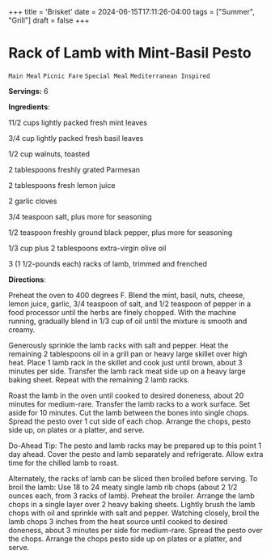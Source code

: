 +++
title = 'Brisket'
date = 2024-06-15T17:11:26-04:00
tags = ["Summer", "Grill"]
draft = false
+++
# Rack of Lamb with Mint-Basil Pesto

`Main Meal` `Picnic Fare` `Special Meal` `Mediterranean Inspired`

**Servings:** 6 

**Ingredients**:

11/2 cups lightly packed fresh mint leaves

3/4 cup lightly packed fresh basil leaves

1/2 cup walnuts, toasted

2 tablespoons freshly grated Parmesan

2 tablespoons fresh lemon juice

2 garlic cloves

3/4 teaspoon salt, plus more for seasoning

1/2 teaspoon freshly ground black pepper, plus more for seasoning

1/3 cup plus 2 tablespoons extra-virgin olive oil

3 (1 1/2-pounds each) racks of lamb, trimmed and frenched

**Directions**:   

Preheat the oven to 400 degrees F. Blend the mint, basil, nuts, cheese, lemon juice, garlic, 3/4 teaspoon of salt, and 1/2 teaspoon of pepper in a food processor until the herbs are finely chopped. With the machine running, gradually blend in 1/3 cup of oil until the mixture is smooth and creamy.

Generously sprinkle the lamb racks with salt and pepper. Heat the remaining 2 tablespoons oil in a grill pan or heavy large skillet over high heat. Place 1 lamb rack in the skillet and cook just until brown, about 3 minutes per side. Transfer the lamb rack meat side up on a heavy large baking sheet. Repeat with the remaining 2 lamb racks.

Roast the lamb in the oven until cooked to desired doneness, about 20 minutes for medium-rare. Transfer the lamb racks to a work surface. Set aside for 10 minutes. Cut the lamb between the bones into single chops. Spread the pesto over 1 cut side of each chop. Arrange the chops, pesto side up, on plates or a platter, and serve.

Do-Ahead Tip: The pesto and lamb racks may be prepared up to this point 1 day ahead. Cover the pesto and lamb separately and refrigerate. Allow extra time for the chilled lamb to roast.

Alternately, the racks of lamb can be sliced then broiled before serving. To broil the lamb: Use 18 to 24 meaty single lamb rib chops (about 2 1/2 ounces each, from 3 racks of lamb). Preheat the broiler. Arrange the lamb chops in a single layer over 2 heavy baking sheets. Lightly brush the lamb chops with oil and sprinkle with salt and pepper. Watching closely, broil the lamb chops 3 inches from the heat source until cooked to desired doneness, about 3 minutes per side for medium-rare. Spread the pesto over the chops. Arrange the chops pesto side up on plates or a platter, and serve.

          

